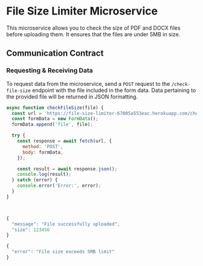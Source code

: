 # File Size Limiter Microservice

This microservice allows you to check the size of PDF and DOCX files before uploading them. It ensures that the files are under 5MB in size.

## Communication Contract

### Requesting & Receiving Data

To request data from the microservice, send a `POST` request to the `/check-file-size` endpoint with the file included in the form data. Data pertaining to the provided file will be returned in JSON formatting.


```javascript
async function checkFileSize(file) {
  const url = 'https://file-size-limiter-67005a553eac.herokuapp.com/check-file-size';
  const formData = new FormData();
  formData.append('file', file);

  try {
    const response = await fetch(url, {
      method: 'POST',
      body: formData,
    });

    const result = await response.json();
    console.log(result);
  } catch (error) {
    console.error('Error:', error);
  }
}



{
  "message": "File successfully uploaded",
  "size": 123456
}

{
  "error": "File size exceeds 5MB limit"
}
